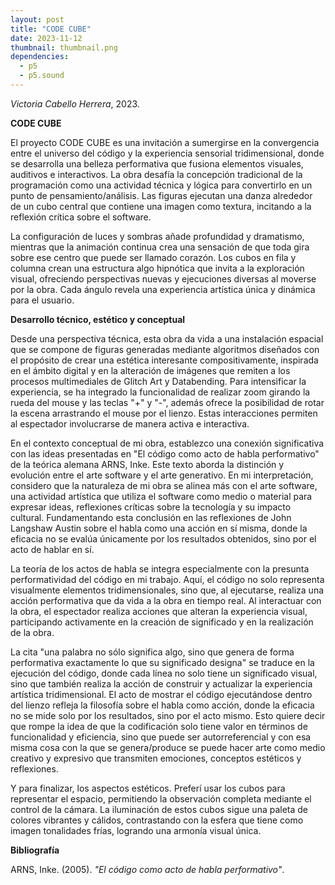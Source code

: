 ```yaml
---
layout: post
title: "CODE CUBE"
date: 2023-11-12
thumbnail: thumbnail.png
dependencies:
  - p5
  - p5.sound
---
```


<div id="div-sketch">
  <script type="text/javascript" src="sketch.js"></script>
</div>

_Victoria Cabello Herrera_, 2023.

**CODE CUBE**

El proyecto CODE CUBE es una invitación a sumergirse en la convergencia entre el universo del código y la experiencia sensorial tridimensional, donde se desarrolla una belleza performativa que fusiona elementos visuales, auditivos e interactivos. La obra desafía la concepción tradicional de la programación como una actividad técnica y lógica para convertirlo en un punto de pensamiento/análisis. Las figuras ejecutan una danza alrededor de un cubo central que contiene una imagen como textura, incitando a la reflexión crítica sobre el software.

La configuración de luces y sombras añade profundidad y dramatismo, mientras que la animación continua crea una sensación de que toda gira sobre ese centro que puede ser llamado corazón. Los cubos en fila y columna crean una estructura algo hipnótica que invita a la exploración visual, ofreciendo perspectivas nuevas y ejecuciones diversas al moverse por la obra. Cada ángulo revela una experiencia artística única y dinámica para el usuario.

**Desarrollo técnico, estético y conceptual**

Desde una perspectiva técnica, esta obra da vida a una instalación espacial que se compone de figuras generadas mediante algoritmos diseñados con el propósito de crear una estética interesante compositivamente, inspirada en el ámbito digital y en la alteración de imágenes que remiten a los procesos multimediales de Glitch Art y Databending. Para intensificar la experiencia, se ha integrado la funcionalidad de realizar zoom girando la rueda del mouse y las teclas "+" y "-", además ofrece la posibilidad de rotar la escena arrastrando el mouse por el lienzo. Estas interacciones permiten al espectador involucrarse de manera activa e interactiva.

En el contexto conceptual de mi obra, establezco una conexión significativa con las ideas presentadas en "El código como acto de habla performativo" de la teórica alemana ARNS, Inke. Este texto aborda la distinción y evolución entre el arte software y el arte generativo. En mi interpretación, considero que la naturaleza de mi obra se alinea más con el arte software, una actividad artística que utiliza el software como medio o material para expresar ideas, reflexiones críticas sobre la tecnología y su impacto cultural. Fundamentando esta conclusión en las reflexiones de John Langshaw Austin sobre el habla como una acción en sí misma, donde la eficacia no se evalúa únicamente por los resultados obtenidos, sino por el acto de hablar en sí.

La teoría de los actos de habla se integra especialmente con la presunta performatividad del código en mi trabajo. Aquí, el código no solo representa visualmente elementos tridimensionales, sino que, al ejecutarse, realiza una acción performativa que da vida a la obra en tiempo real. Al interactuar con la obra, el espectador realiza acciones que alteran la experiencia visual, participando activamente en la creación de significado y en la realización de la obra. 

La cita "una palabra no sólo significa algo, sino que genera de forma performativa exactamente lo que su significado designa" se traduce en la ejecución del código, donde cada línea no solo tiene un significado visual, sino que también realiza la acción de construir y actualizar la experiencia artística tridimensional.
El acto de mostrar el código ejecutándose dentro del lienzo refleja la filosofía sobre el habla como acción, donde la eficacia no se mide solo por los resultados, sino por el acto mismo. Esto quiere decir que rompe la idea de que la codificación solo tiene valor en términos de funcionalidad y eficiencia, sino que puede ser autorreferencial y con esa misma cosa con la que se genera/produce se puede hacer arte como medio creativo y expresivo que transmiten emociones, conceptos estéticos y reflexiones.

Y para finalizar, los aspectos estéticos. Preferí usar los cubos para representar el espacio, permitiendo la observación completa mediante el control de la cámara. La iluminación de estos cubos sigue una paleta de colores vibrantes y cálidos, contrastando con la esfera que tiene como imagen tonalidades frías, logrando una armonía visual única.

**Bibliografía**

ARNS, Inke. (2005). _"El código como acto de habla performativo"_.
